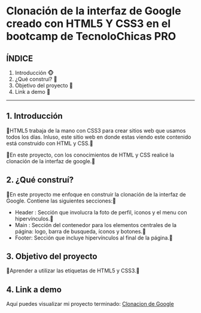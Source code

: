 # Clonación de la interfaz de Google creado con HTML5 Y CSS3 en el bootcamp de TecnoloChicas PRO

## ÍNDICE

1. Introducción 🐵
2. ¿Qué construí? 🙈
3. Objetivo del proyecto 🙊
4. Link a demo 🙈

****
## 1. Introducción
🌿HTML5 trabaja de la mano con CSS3 para crear sitios web que usamos todos los días. Inluso, este sitio web en donde estas viendo este contenido está construido con HTML y CSS.🌿

🌿En este proyecto, con los conocimientos de HTML y CSS realicé la clonación de la interfaz de google.🌿

## 2. ¿Qué construí?
🍒En este proyecto me enfoque en construir la clonación de la interfaz de Google.
Contiene las siguientes secciones:🍒

* Header : Sección que involucra la foto de perfil, iconos y el menu con hipervínculos.🍒
* Main : Sección del contenedor para los elementos centrales de la página: logo, barra de busqueda, íconos y botones.🍒
* Footer: Sección que incluye hipervínculos al final de la página.🍒

## 3. Objetivo del proyecto
🍃Aprender a utilizar las etiquetas de HTML5 y CSS3.🍃

## 4. Link a demo
Aquí puedes visualizar mi proyecto terminado: [Clonacion de Google](#)

